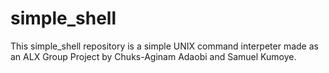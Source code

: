 # simple_shell
This simple_shell repository is a simple UNIX command interpeter made as an ALX Group Project by Chuks-Aginam Adaobi and Samuel Kumoye.